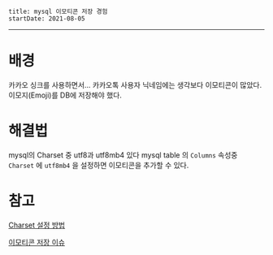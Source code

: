 ```
title: mysql 이모티콘 저장 경험
startDate: 2021-08-05
```
---

# 배경
카카오 싱크를 사용하면서...
카카오톡 사용자 닉네임에는 생각보다 이모티콘이 많았다.
이모지(Emoji)를 DB에 저장해야 했다.

# 해결법
 mysql의 Charset 중 utf8과 utf8mb4 있다
mysql table 의 `Columns` 속성중 `Charset` 에
`utf8mb4` 을 설정하면 이모티콘을 추가할 수 있다.

# 참고
[Charset 설정 방법](https://bstar36.tistory.com/307)

[이모티콘 저장 이슈](https://codingdog.tistory.com/entry/utf8mb4-%EC%9D%B4%EB%AA%A8%EC%A7%80%EB%8A%94-%EC%96%B4%EB%96%BB%EA%B2%8C-%EB%8D%B0%EC%9D%B4%ED%84%B0%EB%B2%A0%EC%9D%B4%EC%8A%A4%EC%97%90-%EB%84%A3%EC%96%B4%EC%95%BC-%ED%95%A0%EA%B9%8C)